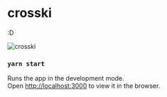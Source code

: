 # crosski

:D

![crosski](https://user-images.githubusercontent.com/8676740/105752407-88f4e680-5f47-11eb-96e2-3ca1dc8cd2c6.png)


### `yarn start`

Runs the app in the development mode.\
Open [http://localhost:3000](http://localhost:3000) to view it in the browser.
